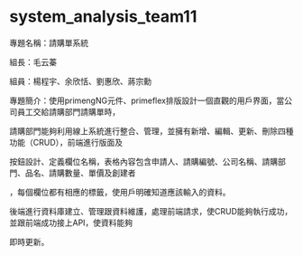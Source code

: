 # system_analysis_team11
專題名稱：請購單系統

組長：毛云蓁

組員：楊程宇、余欣恬、劉惠欣、蔣宗勳

專題簡介：使用primengNG元件、primeflex排版設計一個直觀的用戶界面，當公司員工交給請購部門請購單時，

請購部門能夠利用線上系統進行整合、管理，並擁有新增、編輯、更新、刪除四種功能（CRUD），前端進行版面及

按鈕設計、定義欄位名稱，表格內容包含申請人、請購編號、公司名稱、請購部門、品名、請購數量、單價及創建者

，每個欄位都有相應的標籤，使用戶明確知道應該輸入的資料。

後端進行資料庫建立、管理跟資料維護，處理前端請求，使CRUD能夠執行成功，並跟前端成功接上API，使資料能夠

即時更新。
